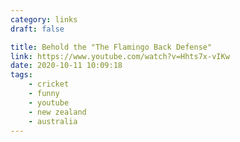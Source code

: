 ```yaml
---
category: links
draft: false

title: Behold the "The Flamingo Back Defense"
link: https://www.youtube.com/watch?v=Hhts7x-vIKw
date: 2020-10-11 10:09:18
tags:
    - cricket
    - funny
    - youtube
    - new zealand
    - australia
---
```


